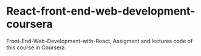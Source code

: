 # React-front-end-web-development-coursera
Front-End-Web-Development-with-React, Assigment and lectures code of this course in Coursera.
